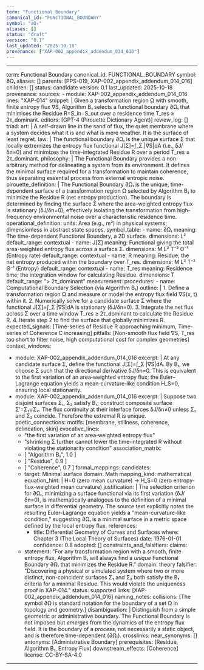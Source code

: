 ```yaml
---
term: "Functional Boundary"
canonical_id: "FUNCTIONAL_BOUNDARY"
symbol: "∂Ωₜ"
aliases: []
status: "draft"
version: "0.1"
last_updated: "2025-10-18"
provenance: ["XAP-002_appendix_addendum_014_016"]
---
```


---
term: Functional Boundary
canonical_id: FUNCTIONAL_BOUNDARY
symbol: ∂Ωₜ
aliases: []
parents: [PPS-019, XAP-002_appendix_addendum_014_016]
children: []
status: candidate
version: 0.1
last_updated: 2025-10-18
provenance:
  sources:
    - module: XAP-002_appendix_addendum_014_016
      lines: "XAP-014"
      snippet: |
        Given a transformation region Ω with smooth, finite entropy flux ∇S, Algorithm B₁ selects a functional boundary ∂Ωₜ that minimises the Residue R=S_in−S_out over a residence time T_res ≥ 2τ_dominant.
  editors: [GPT-4 (Pirouette Dictionary Agent)]
  review_log: []
triad:
  art: |
    A self-drawn line in the sand of flux, the quiet membrane where a system decides what it is and what is mere weather. It is the surface of least regret.
  law: |
    The functional boundary ∂Ωₜ is the unique surface Σ that locally extremizes the entropy flux functional J[Σ]=∫_Σ |∇S|dA (i.e., δJ/δn=0) and minimizes the time-integrated Residue R over a period T_res ≥ 2τ_dominant.
  philosophy: |
    The Functional Boundary provides a non-arbitrary method for delineating a system from its environment. It defines the minimal surface required for a transformation to maintain coherence, thus separating essential process from external entropic noise.
pirouette_definition: |
  The Functional Boundary ∂Ωₜ is the unique, time-dependent surface of a transformation region Ω selected by Algorithm B₁ to minimize the Residue R (net entropy production). The boundary is determined by finding the surface Σ where the area-weighted entropy flux is stationary (δJ/δn=0), effectively isolating the transformation from high-frequency environmental noise over a characteristic residence time.
operational_definition:
  units: Area (e.g., m²) in physical systems; dimensionless in abstract state spaces.
  symbol_table:
    - name: ∂Ωₜ
      meaning: The time-dependent Functional Boundary, a 2D surface.
      dimensions: L²
      default_range: contextual
    - name: J[Σ]
      meaning: Functional giving the total area-weighted entropy flux across a surface Σ.
      dimensions: M L² T⁻³ Θ⁻¹ (Entropy rate)
      default_range: contextual
    - name: R
      meaning: Residue; the net entropy produced within the boundary over T_res.
      dimensions: M L² T⁻² Θ⁻¹ (Entropy)
      default_range: contextual
    - name: T_res
      meaning: Residence time; the integration window for calculating Residue.
      dimensions: T
      default_range: "> 2τ_dominant"
  measurement:
    procedures:
      - name: Computational Boundary Selection (via Algorithm B₁)
        outline: |
          1. Define a transformation region Ω and measure or model the entropy flux field ∇S(x, t) within it.
          2. Numerically solve for a candidate surface Σ where the functional J[Σ]=∫_Σ |∇S|dA is stationary (δJ/δn=0).
          3. Integrate the net flux across Σ over a time window T_res ≥ 2τ_dominant to calculate the Residue R.
          4. Iterate step 2 to find the surface that globally minimizes R.
        expected_signals: [Time-series of Residue R approaching minimum, Time-series of Coherence C increasing]
        pitfalls: [Non-smooth flux field ∇S, T_res too short to filter noise, high computational cost for complex geometries]
context_windows:
  - module: XAP-002_appendix_addendum_014_016
    excerpt: |
      At any candidate surface Σ, define the functional J[Σ]=∫_Σ |∇S|dA. By B₁, we choose Σ such that the directional derivative δJ/δn=0. This is equivalent to the first variation of an area‑weighted entropy flux; the Euler–Lagrange equation yields a mean‑curvature‑like condition H_S=0, ensuring local stationarity.
  - module: XAP-002_appendix_addendum_014_016
    excerpt: |
      Suppose two disjoint surfaces Σ₁, Σ₂ satisfy B₁; construct composite surface Σ′=Σ₁∪Σ₂. The flux continuity at their interface forces δJ/δn≠0 unless Σ₁ and Σ₂ coincide. Therefore the extremal R is unique.
poetic_connections:
  motifs: [membrane, stillness, coherence, delineation, skin]
  evocative_lines:
    - "the first variation of an area‑weighted entropy flux"
    - "shrinking Σ further cannot lower the time‑integrated R without violating the stationarity condition"
  association_matrix:
    - [ "Algorithm B₁", 1.0 ]
    - [ "Residue", 0.9 ]
    - [ "Coherence", 0.7 ]
formal_mappings:
  candidates:
    - target: Minimal surface
      domain: Math
      mapping_kind: mathematical
      equation_hint: |
        H=0 (zero mean curvature) → H_S=0 (zero entropy-flux-weighted mean curvature)
      justification: |
        The selection criterion for ∂Ωₜ, minimizing a surface functional via its first variation (δJ/δn=0), is mathematically analogous to the definition of a minimal surface in differential geometry. The source text explicitly notes the resulting Euler-Lagrange equation yields a "mean-curvature-like condition," suggesting ∂Ωₜ is a minimal surface in a metric space defined by the local entropy flux.
      references:
        - title: Differential Geometry of Curves and Surfaces
          where: Chapter 3 (The Local Theory of Surfaces)
          date: 1976-01-01
      confidence: 0.8
  adopted:
    []
constraints_and_falsifiers:
  claims:
    - statement: "For any transformation region with a smooth, finite entropy flux, Algorithm B₁ will always find a *unique* Functional Boundary ∂Ωₜ that minimizes the Residue R."
      domain: theory
      falsifier: "Discovering a physical or simulated system where two or more distinct, non-coincident surfaces Σ₁ and Σ₂ both satisfy the B₁ criteria for a minimal Residue. This would violate the uniqueness proof in XAP-014."
      status: supported
      links: [XAP-002_appendix_addendum_014_016]
naming_notes:
  collisions: [The symbol ∂Ω is standard notation for the boundary of a set Ω in topology and geometry.]
  disambiguation: |
    Distinguish from a simple geometric or administrative boundary. The Functional Boundary is not imposed but *emerges* from the dynamics of the entropy flux field. It is the boundary of a *process*, not necessarily a static object, and is therefore time-dependent (∂Ωₜ).
crosslinks:
  near_synonyms: []
  antonyms: [Administrative Boundary]
  prerequisites: [Residue, Algorithm B₁, Entropy Flux]
  downstream_effects: [Coherence]
license: CC-BY-SA-4.0
---